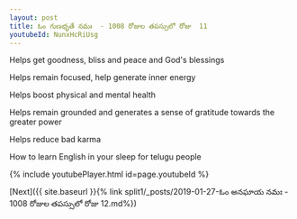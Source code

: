 ```yaml
---
layout: post
title: ఓం గుణభృతే నమః  - 1008 రోజుల తపస్సులో రోజు  11
youtubeId: NunxHcRiUsg
---
```

 
 
Helps get goodness, bliss and peace and God's blessings
 
Helps remain focused, help generate inner energy 
 
Helps boost physical and mental health 
 
Helps remain grounded and generates a sense of gratitude towards the greater power 
 
Helps reduce bad karma
 
How to learn English in your sleep for telugu people
 
 
 
 


{% include youtubePlayer.html id=page.youtubeId %}
 
[Next]({{ site.baseurl }}{% link split1/_posts/2019-01-27-ఓం అనఘాయ నమః  - 1008 రోజుల తపస్సులో రోజు  12.md%})
 
